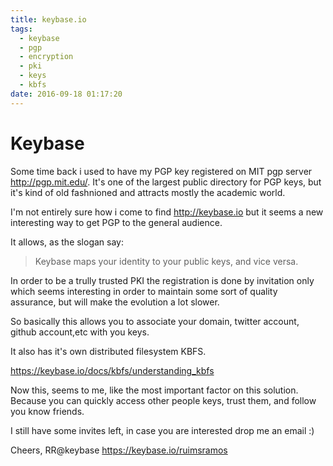 ```yaml
---
title: keybase.io
tags:
  - keybase
  - pgp
  - encryption
  - pki
  - keys
  - kbfs
date: 2016-09-18 01:17:20
---
```



# Keybase

Some time back i used to have my PGP key registered on MIT pgp server http://pgp.mit.edu/. It's one of the largest public directory for PGP keys, but it's kind of old fashnioned and attracts mostly the academic world.

I'm not entirely sure how i come to find http://keybase.io but it seems a new interesting way to get PGP to the general audience.

It allows, as the slogan say:

> Keybase maps your identity to your public keys, and vice versa.

In order to be a trully trusted PKI the registration is done by invitation only which seems interesting in order to maintain some sort of quality assurance, but will make the evolution a lot slower.

So basically this allows you to associate your domain, twitter account, github account,etc with you keys.

It also has it's own distributed filesystem KBFS.

https://keybase.io/docs/kbfs/understanding_kbfs

Now this, seems to me, like the most important factor on this solution. Because you can quickly access other people keys, trust them, and follow you know friends.

I still have some invites left, in case you are interested drop me an email :)

Cheers, 
RR@keybase
https://keybase.io/ruimsramos